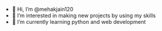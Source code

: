 - 👋 Hi, I’m @mehakjain120
- 👀 I’m interested in making new projects by using my skills
- 🌱 I’m currently learning python and web development 

<!---
mehakjain120/mehakjain120 is a ✨ special ✨ repository because its `README.md` (this file) appears on your GitHub profile.
You can click the Preview link to take a look at your changes.
--->
